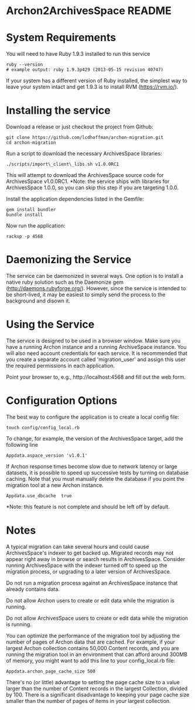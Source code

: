 Archon2ArchivesSpace README
================
# System Requirements

You will need to have Ruby 1.9.3 installed to run this service

	ruby --version
    # example output: ruby 1.9.3p429 (2013-05-15 revision 40747)

If your system has a different version of Ruby installed, the simplest way to
leave your system intact and get 1.9.3 is to install RVM (https://rvm.io/).

# Installing the service

Download a release or just checkout the project from Github:

    git clone https://github.com/lcdhoffman/archon-migration.git
    cd archon-migration

Run a script to download the necessary ArchivesSpace libraries:

	./scripts/import\_client\_libs.sh v1.0.0RC1

This will attempt to download the ArchivesSpace source code for ArchivesSpace v1.0.0RC1.
*Note: the service ships with libraries for ArchivesSpace 1.0.0, so you can skip this step
if you are targeting 1.0.0.

Install the application dependencies listed in the Gemfile:

    gem install bundler
    bundle install

Now run the application:

    rackup -p 4568

# Daemonizing the Service

The service can be daemonized in several ways. One option is to install a native
ruby solution such as the Daemonize gem (http://daemons.rubyforge.org/). However,
since the service is intended to be short-lived, it may be easiest to simply
send the process to the background and disown it.

# Using the Service

The service is designed to be used in a browser window. Make sure you have a 
running Archon instance and a running ArchiveSpace instance. You will also need 
account credentials for each service. It is recommended that you create a 
separate account called 'migration_user' and assign this user the required 
permissions in each application.

Point your browser to, e.g.,  http://localhost:4568 and fill out the web form. 

# Configuration Options

The best way to configure the application is to create a local config file:

    touch config/config_local.rb

To change, for example, the version of the ArchivesSpace target, add the following
line

	Appdata.aspace_version 'v1.0.1'

If Archon response times become slow due to network latency or large datasets, it is
possible to speed up successive tests by turning on database caching. Note that you must manually delete
the database if you point the migration tool at a new Archon instance.

	Appdata.use_dbcache  true

*Note: this feature is not complete and should be left off by default.

# Notes

A typical migration can take several hours and could cause ArchivesSpace's 
indexer to get backed up. Migrated records may not appear right away in browse or search results in ArchivesSpace. Consider running ArchivesSpace with the indexer
turned off to speed up the migration process, or upgrading to a later version of ArchivesSpace.

Do not run a migration process against an ArchivesSpace instance that already
contains data.

Do not allow Archon users to create or edit data while the migration is running.

Do not allow ArchivesSpace users to create or edit data while the migration is
running.

You can optimize the performance of the migration tool by adjusting the number of
pages of Archon data that are cached. For example, if your largest Archon collection contains 50,000 Content records, and you are running the migration tool in an environment that can afford around 300MB of memory, you might want to add this line to your config_local.rb file:

    Appdata.archon_page_cache_size 500

There's no (or little) advantage to setting the page cache size to a value larger than the number of Content records in the largest Collection, divided by 100. There is a significant disadvantage to keeping your page cache size smaller than the number of pages of items in your largest collection.
